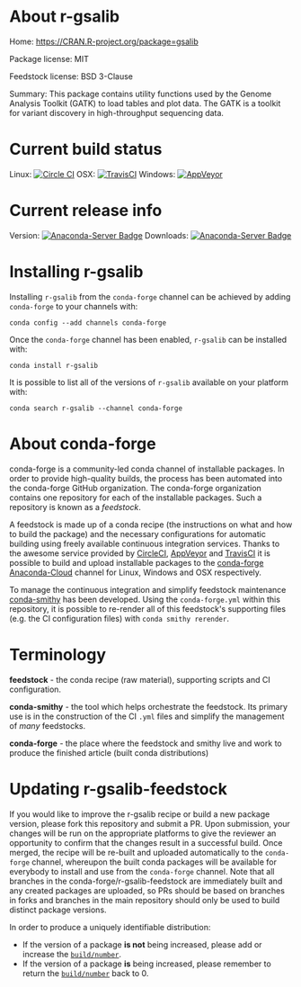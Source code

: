 About r-gsalib
==============

Home: https://CRAN.R-project.org/package=gsalib

Package license: MIT

Feedstock license: BSD 3-Clause

Summary: This package contains utility functions used by the Genome Analysis Toolkit (GATK) to load tables and plot data. The GATK is a toolkit for variant discovery in high-throughput sequencing data.



Current build status
====================

Linux: [![Circle CI](https://circleci.com/gh/conda-forge/r-gsalib-feedstock.svg?style=shield)](https://circleci.com/gh/conda-forge/r-gsalib-feedstock)
OSX: [![TravisCI](https://travis-ci.org/conda-forge/r-gsalib-feedstock.svg?branch=master)](https://travis-ci.org/conda-forge/r-gsalib-feedstock)
Windows: [![AppVeyor](https://ci.appveyor.com/api/projects/status/github/conda-forge/r-gsalib-feedstock?svg=True)](https://ci.appveyor.com/project/conda-forge/r-gsalib-feedstock/branch/master)

Current release info
====================
Version: [![Anaconda-Server Badge](https://anaconda.org/conda-forge/r-gsalib/badges/version.svg)](https://anaconda.org/conda-forge/r-gsalib)
Downloads: [![Anaconda-Server Badge](https://anaconda.org/conda-forge/r-gsalib/badges/downloads.svg)](https://anaconda.org/conda-forge/r-gsalib)

Installing r-gsalib
===================

Installing `r-gsalib` from the `conda-forge` channel can be achieved by adding `conda-forge` to your channels with:

```
conda config --add channels conda-forge
```

Once the `conda-forge` channel has been enabled, `r-gsalib` can be installed with:

```
conda install r-gsalib
```

It is possible to list all of the versions of `r-gsalib` available on your platform with:

```
conda search r-gsalib --channel conda-forge
```


About conda-forge
=================

conda-forge is a community-led conda channel of installable packages.
In order to provide high-quality builds, the process has been automated into the
conda-forge GitHub organization. The conda-forge organization contains one repository
for each of the installable packages. Such a repository is known as a *feedstock*.

A feedstock is made up of a conda recipe (the instructions on what and how to build
the package) and the necessary configurations for automatic building using freely
available continuous integration services. Thanks to the awesome service provided by
[CircleCI](https://circleci.com/), [AppVeyor](http://www.appveyor.com/)
and [TravisCI](https://travis-ci.org/) it is possible to build and upload installable
packages to the [conda-forge](https://anaconda.org/conda-forge)
[Anaconda-Cloud](http://docs.anaconda.org/) channel for Linux, Windows and OSX respectively.

To manage the continuous integration and simplify feedstock maintenance
[conda-smithy](http://github.com/conda-forge/conda-smithy) has been developed.
Using the ``conda-forge.yml`` within this repository, it is possible to re-render all of
this feedstock's supporting files (e.g. the CI configuration files) with ``conda smithy rerender``.


Terminology
===========

**feedstock** - the conda recipe (raw material), supporting scripts and CI configuration.

**conda-smithy** - the tool which helps orchestrate the feedstock.
                   Its primary use is in the construction of the CI ``.yml`` files
                   and simplify the management of *many* feedstocks.

**conda-forge** - the place where the feedstock and smithy live and work to
                  produce the finished article (built conda distributions)


Updating r-gsalib-feedstock
===========================

If you would like to improve the r-gsalib recipe or build a new
package version, please fork this repository and submit a PR. Upon submission,
your changes will be run on the appropriate platforms to give the reviewer an
opportunity to confirm that the changes result in a successful build. Once
merged, the recipe will be re-built and uploaded automatically to the
`conda-forge` channel, whereupon the built conda packages will be available for
everybody to install and use from the `conda-forge` channel.
Note that all branches in the conda-forge/r-gsalib-feedstock are
immediately built and any created packages are uploaded, so PRs should be based
on branches in forks and branches in the main repository should only be used to
build distinct package versions.

In order to produce a uniquely identifiable distribution:
 * If the version of a package **is not** being increased, please add or increase
   the [``build/number``](http://conda.pydata.org/docs/building/meta-yaml.html#build-number-and-string).
 * If the version of a package **is** being increased, please remember to return
   the [``build/number``](http://conda.pydata.org/docs/building/meta-yaml.html#build-number-and-string)
   back to 0.
